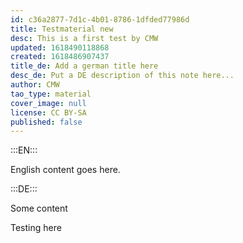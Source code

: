 ```yaml
---
id: c36a2877-7d1c-4b01-8786-1dfded77986d
title: Testmaterial new
desc: This is a first test by CMW
updated: 1618490118868
created: 1618486907437
title_de: Add a german title here
desc_de: Put a DE description of this note here...
author: CMW
tao_type: material
cover_image: null
license: CC BY-SA
published: false
---
```


:::EN:::

English content goes here.

:::DE:::

Some content

Testing here
